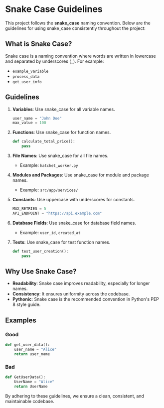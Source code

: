 # Snake Case Guidelines

This project follows the **snake_case** naming convention. Below are the guidelines for using snake_case consistently throughout the project:

## What is Snake Case?

Snake case is a naming convention where words are written in lowercase and separated by underscores (`_`). For example:
- `example_variable`
- `process_data`
- `get_user_info`

## Guidelines

1. **Variables**: Use snake_case for all variable names.
   ```python
   user_name = "John Doe"
   max_value = 100
   ```

2. **Functions**: Use snake_case for function names.
   ```python
   def calculate_total_price():
       pass
   ```

3. **File Names**: Use snake_case for all file names.
   - Example: `hatchet_worker.py`

4. **Modules and Packages**: Use snake_case for module and package names.
   - Example: `src/app/services/`

5. **Constants**: Use uppercase with underscores for constants.
   ```python
   MAX_RETRIES = 5
   API_ENDPOINT = "https://api.example.com"
   ```

6. **Database Fields**: Use snake_case for database field names.
   - Example: `user_id`, `created_at`

7. **Tests**: Use snake_case for test function names.
   ```python
   def test_user_creation():
       pass
   ```

## Why Use Snake Case?

- **Readability**: Snake case improves readability, especially for longer names.
- **Consistency**: It ensures uniformity across the codebase.
- **Pythonic**: Snake case is the recommended convention in Python's PEP 8 style guide.

## Examples

### Good
```python
def get_user_data():
    user_name = "Alice"
    return user_name
```

### Bad
```python
def GetUserData():
    UserName = "Alice"
    return UserName
```

By adhering to these guidelines, we ensure a clean, consistent, and maintainable codebase.